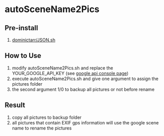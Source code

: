 # autoSceneName2Pics

## Pre-install
1. <a href='https://github.com/dominictarr/JSON.sh'>dominictarr/JSON.sh</a>

## How to Use
1. modify autoSceneName2Pics.sh and replace the YOUR_GOOGLE_API_KEY (see <a href='https://console.developers.google.com'>google api console page</a>)
2. execute autoSceneName2Pics.sh and give one argument to assign the pictures folder
3. the second argument 1/0 to backup all pictures or not before rename

## Result
1. copy all pictures to backup folder
2. all pictures that contain EXIF gps information will use the google scene name to rename the pictures

